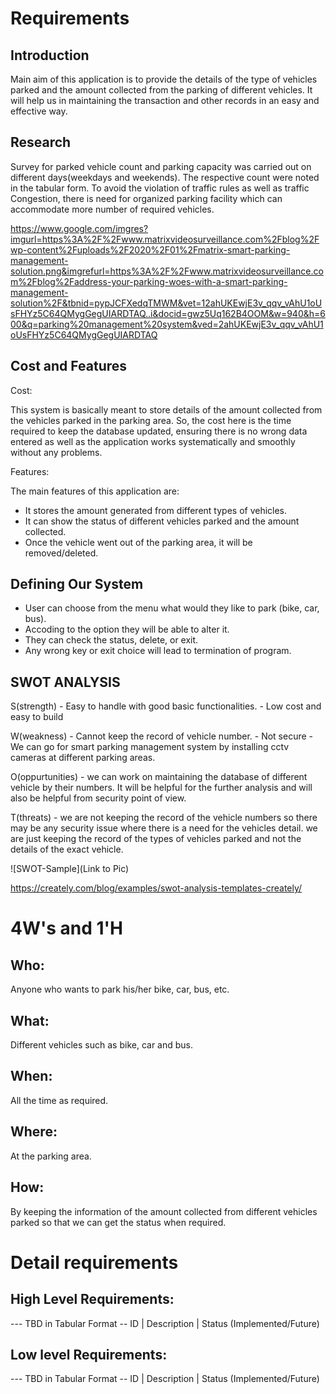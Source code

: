 # Requirements
## Introduction
Main aim of this application is to provide the details of the type of vehicles parked and the amount collected from the parking of different vehicles. It will help us in maintaining the transaction and other records in an easy and effective way.

## Research

Survey for parked vehicle count and parking
capacity was carried out on different days(weekdays and weekends). 
The respective count were noted in the tabular form. 
To avoid the violation of traffic rules as well as traffic Congestion, there is need for organized parking facility which can accommodate more number of required vehicles.

https://www.google.com/imgres?imgurl=https%3A%2F%2Fwww.matrixvideosurveillance.com%2Fblog%2Fwp-content%2Fuploads%2F2020%2F01%2Fmatrix-smart-parking-management-solution.png&imgrefurl=https%3A%2F%2Fwww.matrixvideosurveillance.com%2Fblog%2Faddress-your-parking-woes-with-a-smart-parking-management-solution%2F&tbnid=pypJCFXedqTMWM&vet=12ahUKEwjE3v_qqv_vAhU1oUsFHYz5C64QMygGegUIARDTAQ..i&docid=gwz5Uq162B4OOM&w=940&h=600&q=parking%20management%20system&ved=2ahUKEwjE3v_qqv_vAhU1oUsFHYz5C64QMygGegUIARDTAQ

## Cost and Features

Cost:

This system is basically meant to store details of the amount collected from the vehicles parked in the parking area. So, the cost here is the time required to keep the database updated, ensuring there is no wrong data entered as well as the application works systematically and smoothly without any problems.

Features:

The main features of this application are: 
- It stores the amount generated from different types of vehicles. 
- It can show the status of different vehicles parked and the amount collected.
- Once the vehicle went out of the parking area, it will be removed/deleted.


## Defining Our System

- User can choose from the menu what would they like to park (bike, car, bus).
- Accoding to the option they will be able to alter it.
- They can check the status, delete, or exit. 
- Any wrong key or exit choice will lead to termination of program.

## SWOT ANALYSIS

S(strength) - Easy to handle with good basic functionalities.
            - Low cost and easy to build

W(weakness) - Cannot keep the record of vehicle number.
            - Not secure
            - We can go for smart parking management system by installing cctv cameras at different parking areas.

O(oppurtunities) - we can work on maintaining the database of different vehicle by their numbers. It will be helpful for the further analysis and will also be helpful from security point of view.

T(threats) - we are not keeping the record of the vehicle numbers so there may be any security issue where there is a need for the vehicles detail. we are just keeping the record of the types of vehicles parked and not the details of the exact vehicle.

![SWOT-Sample](Link to Pic)

https://creately.com/blog/examples/swot-analysis-templates-creately/

# 4W&#39;s and 1&#39;H

## Who:

Anyone who wants to park his/her bike, car, bus, etc.

## What:

Different vehicles such as bike, car and bus.

## When:

All the time as required.

## Where:

At the parking area.

## How:

By keeping the information of the amount collected from different vehicles parked so that we can get the status when required.

# Detail requirements
## High Level Requirements:
--- TBD in Tabular Format 
-- ID | Description | Status (Implemented/Future)


##  Low level Requirements:
--- TBD in Tabular Format 
-- ID | Description | Status (Implemented/Future)
